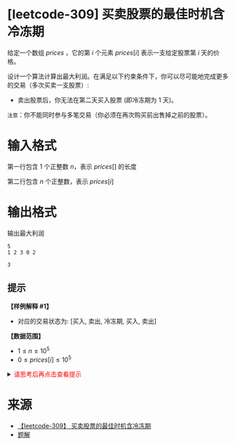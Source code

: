 # [leetcode-309] 买卖股票的最佳时机含冷冻期

给定一个数组 $prices$ ，它的第 $i$ 个元素 $prices[i]$ 表示一支给定股票第 $i$ 天的价格。

设计一个算法计算出最大利润。在满足以下约束条件下，你可以尽可能地完成更多的交易（多次买卖一支股票）:
- 卖出股票后，你无法在第二天买入股票 (即冷冻期为 1 天)。
  
`注意`：你不能同时参与多笔交易（你必须在再次购买前出售掉之前的股票）。

# 输入格式

第一行包含 $1$ 个正整数 $n$，表示 $prices[]$ 的长度

第二行包含 $n$ 个正整数，表示 $prices[i]$

# 输出格式

输出最大利润

```input1
5
1 2 3 0 2
```

```output1
3
```

## 提示
**【样例解释 #1】**
- 对应的交易状态为: [买入, 卖出, 冷冻期, 买入, 卖出]

**【数据范围】**
- $1 \leq n \leq 10^5$
- $0 \leq prices[i] \leq 10^5$

<details>
<summary><font color="#FF0000">请思考后再点击查看提示</font></summary>

</details>

# 来源
* [【leetcode-309】 买卖股票的最佳时机含冷冻期](https://leetcode.cn/problems/best-time-to-buy-and-sell-stock-with-cooldown/description/)
* [题解](https://leetcode.cn/problems/best-time-to-buy-and-sell-stock-with-cooldown/solutions/323509/zui-jia-mai-mai-gu-piao-shi-ji-han-leng-dong-qi-4)